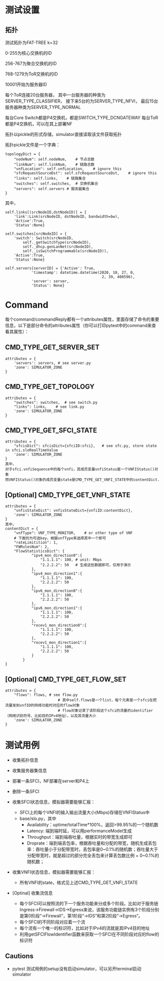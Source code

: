 # 测试设置

## 拓扑
测试拓扑为FAT-TREE k=32

0-255为核心交换机的ID

256-767为聚合交换机的ID

768-1279为ToR交换机的ID

10001开始为服务器ID

每个ToR连接20台服务器，
其中一台服务器的种类为SERVER_TYPE_CLASSIFIER，
接下来5台的为SERVER_TYPE_NFVI，
最后15台服务器种类为SERVER_TYPE_NORMAL

每台Core Switch都是P4交换机，都是SWITCH_TYPE_DCNGATEWAY
每台ToR都是P4交换机，可以在其上部署NF

拓扑以pickle的形式存储，simulator直接读取该文件获取拓扑

拓扑pickle文件是一个字典：
```
topologyDict = {
    "nodeNum": self.nodeNum,    # 节点总数
    "linkNum": self.linkNum,    # 链路总数
    "vnfLocation": self.vnfLocation,    # ignore this
    "sfcRequestSourceDst": self.sfcRequestSourceDst,    # ignore this
    "links": self.links,    # 链路集合
    "switches": self.switches,  # 交换机集合
    "servers": self.servers # 服务器集合
}
```

其中，
```
self.links[(srcNodeID,dstNodeID)] = {
    'link':Link(srcNodeID, dstNodeID, bandwidth=bw),
    'Active':True,
    'Status':None}
```

```
self.switches[srcNodeID] = {
    'switch': Switch(srcNodeID,
        self._getSwitchType(srcNodeID),
        self._dhcp.genLanNet(srcNodeID),
        self._isSwitchProgrammable(srcNodeID)),
    'Active':True,
    'Status':None}
```

```
self.servers[serverID] = {'Active': True,
            'timestamp': datetime.datetime(2020, 10, 27, 0,
                                            2, 39, 408596),
            'server': server,
            'Status': None}
```


# Command
每个command/commandReply都有一个attributes属性，里面存储了命令的重要信息，以下是部分命令的attributes属性（你可以打印pytest中的command来查看其属性）：

## CMD_TYPE_GET_SERVER_SET
```
attributes = {
    'servers': servers, # see server.py
    'zone': SIMULATOR_ZONE
}    
```

## CMD_TYPE_GET_TOPOLOGY
```
attributes = {
    "switches": switches,  # see switch.py
    "links": links,    # see link.py
    'zone': SIMULATOR_ZONE
}
```

## CMD_TYPE_GET_SFCI_STATE
```
attributes = {
    "sfcisDict": sfcisDict={sfciID:sfci},   # see sfc.py, store state in sfci.sloRealTimeValue
    'zone': SIMULATOR_ZONE
}
其中，
对于sfci.vnfiSequence中的每个vnfi，其成员变量vnfiStatus是一个VNFIStatus()对象
而VNFIStatus()对象的成员变量state是CMD_TYPE_GET_VNFI_STATE中的contentDict.
```

## [Optional] CMD_TYPE_GET_VNFI_STATE
```
attributes = {
    "vnfisStateDict": vnfisStateDict={vnfiID:contentDict},
    'zone': SIMULATOR_ZONE
}
其中，
contentDict = {
    "vnfType": VNF_TYPE_MONITOR,    # or other type of VNF
    # 下面的为可选key，根据vnfType来选择其中一个即可
    "rateLimitition": 1,            
    "FWRulesNum": 2,
    "FlowStatisticsDict": {
            "ipv4_mon_direction0":{
                "1.1.1.1": 100, # unit: Mbps
                "2.2.2.2": 50   # 生成这些数据即可，仅用于演示
            },
            "ipv4_mon_direction1":{
                "1.1.1.1": 100,
                "2.2.2.2": 50
            },
            "ipv6_mon_direction0":{
                "1.1.1.1": 100,
                "2.2.2.2": 50
            },
            "ipv6_mon_direction1":{
                "1.1.1.1": 100,
                "2.2.2.2": 50
            },
            "rocev1_mon_direction0":{
                "1.1.1.1": 100,
                "2.2.2.2": 50
            },
            "rocev1_mon_direction1":{
                "1.1.1.1": 100,
                "2.2.2.2": 50
            }
        }
}
```

## [Optional] CMD_TYPE_GET_FLOW_SET
```
attributes = {
    "flows": flows, # see flow.py
                        # 其中self.flows是一个list，每个元素是一个sfci在把流量发到vnfID的网络功能时对应的flow对象
                        # flow对象记录了该阶段这个sfci的流量的identifier（网络识别符号，比如目的IPv4地址），以及其流量大小
    'zone': SIMULATOR_ZONE
}
```

# 测试用例

* 收集拓扑信息

* 收集服务器集信息

* 部署一条SFCI，NF部署在server和P4上

* 删除一条SFCI

* 收集SFCI状态信息，模拟器需要能够汇报：
    * SFCI上的每个VNFI的输入输出流量大小(Mbps)存储在VNFIStatus中
    * base/slo.py，其中
        * Availability：uptime/totalTime*100%，返回>99.95%的一个随机数
        * Latency: 端到端时延，可以用performanceModel生成
        * Throughput：端到端吞吐量，根据实时的带宽生成即可
        * Droprate：端到端丢包率，根据吞吐量和分配的带宽，随机生成丢包率：吞吐量小于分配带宽时，丢包率是0~0.1%的随机数；吞吐量大于分配带宽时，就是超过的部分完全丢包来计算丢包数比例 + 0~0.1%的随机数；

* 收集VNFI状态信息，模拟器需要能够汇报：
    * 所有VNFI的state，格式见上述CMD_TYPE_GET_VNFI_STATE

* [Optinal] 收集流信息
    * 每个SFCI可以按照流的下一个服务功能来分成多个阶段。比如对于服务链Ingress->Firewall->IDS->Egress来说，该服务功能链实例有3个阶段分别是第0阶段“->Firewall”，第1阶段“->IDS”和第2阶段“->Egress”。
    * 每个SFCI的不同阶段对应着一个流
    * 每个流有一个唯一的标识符，比如对于IPv4的流就是其IPv4目的地址
    * 利用getSFCIFlowIdentifier函数来获取一个SFCI在不同阶段对应的flow的标识符

## Cautions
* pytest 测试用例的setup没有启动simulator，可以另开terminal启动simulator

